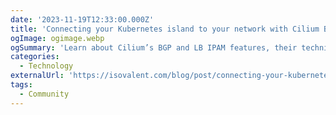 ```yaml
---
date: '2023-11-19T12:33:00.000Z'
title: 'Connecting your Kubernetes island to your network with Cilium BGP'
ogImage: ogimage.webp
ogSummary: 'Learn about Cilium’s BGP and LB IPAM features, their technical properties and the business value they bring to modern, cloud-native infrastructures'
categories:
  - Technology
externalUrl: 'https://isovalent.com/blog/post/connecting-your-kubernetes-island-to-your-network-with-cilium-bgp/'
tags:
  - Community
---
```

